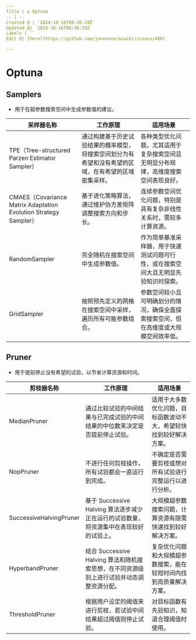 ```yaml
---
Title | x Optuna
-- | --
Created @ | `2024-10-16T08:36:29Z`
Updated @| `2024-10-16T08:36:29Z`
Labels | ``
Edit @| [here](https://github.com/junxnone/aiwiki/issues/486)

---
```

# Optuna


## Samplers
- 用于在超参数搜索空间中生成参数值的建议。


|采样器名称|工作原理|适用场景|
| ---- | ---- | ---- |
|TPE（Tree-structured Parzen Estimator Sampler）|通过构建基于历史试验结果的概率模型，将搜索空间划分为有希望和没有希望的区域，在有希望的区域密集采样。|各种类型优化问题，尤其适用于复杂搜索空间且无明显分布规律，高维度搜索空间表现良好。|
|CMAES（Covariance Matrix Adaptation Evolution Strategy Sampler）|基于进化策略算法，通过维护协方差矩阵调整搜索方向和步长。|连续参数空间优化问题，特别是具有复杂非线性关系时，需较多计算资源。|
|RandomSampler|完全随机在搜索空间中生成参数值。|作为简单基准采样器，用于快速测试问题可行性，或在搜索空间大且无明显先验知识时探索。|
|GridSampler|按照预先定义的网格在搜索空间中采样，遍历所有可能参数组合。|参数空间较小且可明确划分的情况，确保全面探索搜索空间，但在高维度或大规模空间效率低。|


## Pruner
- 用于提前停止没有希望的试验，以节省计算资源和时间。

|剪枝器名称|工作原理|适用场景|
| ---- | ---- | ---- |
|MedianPruner|通过比较试验的中间结果与已完成试验的中间结果的中位数来决定是否提前停止试验。|适用于大多数优化问题，目标函数波动不大，希望较快找到较好解决方案。|
|NopPruner|不进行任何剪枝操作，所有试验都会一直运行到完成。|不确定是否需要剪枝或想对所有试验进行完整运行以进行分析。|
|SuccessiveHalvingPruner|基于 Successive Halving 算法逐步减少正在运行的试验数量，将资源集中在表现较好的试验上。|大规模超参数搜索问题，计算资源有限需快速找到较好解决方案。|
|HyperbandPruner|结合 Successive Halving 算法和随机搜索思想，在不同资源级别上进行试验并动态调整资源分配。|复杂优化问题和大规模超参数搜索，能在较短时间内找到高质量解决方案。|
|ThresholdPruner|根据用户设定的阈值来进行剪枝，若试验中间结果超过阈值则停止试验。|对目标函数有先验知识，知道合理阈值时使用。|
